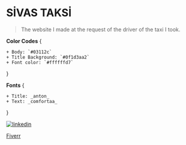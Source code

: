 # SİVAS TAKSİ

> The website I made at the request of the driver of the taxi I took.

**Color Codes** {

    + Body: `#03112c`
    + Title Background: `#0f1d3aa2`
    + Font color: `#ffffffd7`

}

**Fonts**  {

    + Title: _anton_
    + Text: _comfortaa_

}

[![linkedin](https://img.shields.io/badge/Linkedin-000000?style=for-the-badge&logo=Linkedin&logoColor=white)](https://www.linkedin.com/in/batuhan-karahan/)
  
[Fiverr](https://www.fiverr.com/agartha_design?up_rollout=true)

